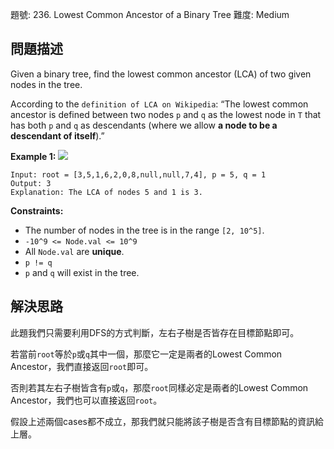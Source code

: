題號: 236. Lowest Common Ancestor of a Binary Tree
難度: Medium

## 問題描述
Given a binary tree, find the lowest common ancestor (LCA) of two given nodes in the tree.

According to the `definition of LCA on Wikipedia`: “The lowest common ancestor is defined between two nodes `p` and `q` as the lowest node in `T` that has both `p` and `q` as descendants (where we allow **a node to be a descendant of itself**).”

**Example 1:**
![](https://hackmd.io/_uploads/S1bb8yJ1T.png)
```
Input: root = [3,5,1,6,2,0,8,null,null,7,4], p = 5, q = 1
Output: 3
Explanation: The LCA of nodes 5 and 1 is 3.
```

**Constraints:**

- The number of nodes in the tree is in the range `[2, 10^5]`.
- `-10^9 <= Node.val <= 10^9`
- All `Node.val` are **unique**.
- `p != q`
- `p` and `q` will exist in the tree.

## 解決思路
此題我們只需要利用DFS的方式判斷，左右子樹是否皆存在目標節點即可。

若當前`root`等於`p`或`q`其中一個，那麼它一定是兩者的Lowest Common Ancestor，我們直接返回`root`即可。

否則若其左右子樹皆含有`p`或`q`，那麼`root`同樣必定是兩者的Lowest Common Ancestor，我們也可以直接返回`root`。

假設上述兩個cases都不成立，那我們就只能將該子樹是否含有目標節點的資訊給上層。